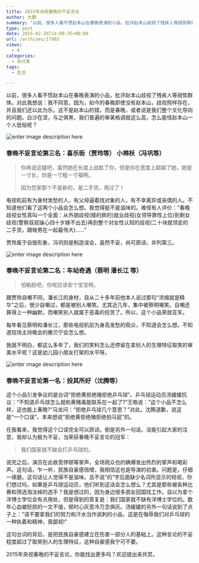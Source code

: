 ```yaml
---
title: 2015年央视春晚的不妥言论
author: 大鹏
summary: "以前，很多人看不惯赵本山在春晚表演的小品，批评赵本山歧视了残疾人等弱势群体。对此我想说：我不同意。因为，如今的春晚即使没有赵本山，歧视照样存在，并且我们还以此为乐。这不是赵本山的错，而是春晚，或者说是我们整个文化导向的问题。白沙在涅，与之俱黑，我们普遍的审美格调就这么高，怎么能怪赵本山一个人低俗呢？"
type: post
date: 2015-02-26T14:09:35+00:00
url: /archives/17903
views:
  - 4
categories:
  - 未分类
tags:
  - 生活

---
```

以前，很多人看不惯赵本山在春晚表演的小品，批评赵本山歧视了残疾人等弱势群体。对此我想说：我不同意。因为，如今的春晚即使没有赵本山，歧视照样存在，并且我们还以此为乐。这不是赵本山的错，而是春晚，或者说是我们整个文化导向的问题。白沙在涅，与之俱黑，我们普遍的审美格调就这么高，怎么能怪赵本山一个人低俗呢？

![enter image description here][1]

### 春晚不妥言论第三名：喜乐街（贾玲等） 小棉袄（冯巩等）

> 你再说这腿吧，虽然她在长度上战胜了你，但是你在宽度上超越了她，她是一寸长，你是一寸粗一寸福啊。
> 
> 因为您家那个不是新的，是二手货，用过了！

电视机前有为身材发愁的人，有父母逼着找对象的人，有不幸离异或丧偶的人。不知道他们看了这两个小品会怎么想。我觉得挺不是滋味的。难怪有人评价：“春晚歧视女性真叫一个全面：从外貌歧视(矮的胖的)就业歧视(女领导靠性上位)到剩女歧视(警察叔叔操心四十岁嫁不出去)再到整个对女性认知的歧视(二十块就领走的二手货，跟矬男在一起最伟大)……”

贾玲属于自毁形象，冯巩则是制造误会，虽然不妥，尚可原谅。并列第三。

![enter image description here][2]

### 春晚不妥言论第二名：车站奇遇（蔡明 潘长江 等）

> 怕勒脸吧，你呢应该安个宝宝椅。

跟贾玲自嘲不同，潘长江的身材，自从二十多年前他本人说过那句“浓缩就是精华”之后，很少自嘲过，都是被别人嘲笑。尤其近几年，集中被蔡明嘲笑。自嘲还算得上一种幽默，而嘲笑别人就属于恶毒的挖苦了。所以，这个小品荣居亚军。

每年看见蔡明和潘长江，那些电视机前为身高发愁的观众，不知道会怎么想。不知道现场主持晚会的撒贝宁会怎么想。

我就不明白，都这么多年了，我们的笑料怎么还停留在拿别人的生理特征取笑的审美水平呢？这是幼儿园小朋友打架的水平呀。

![enter image description here][3]

### 春晚不妥言论第一名：投其所好（沈腾等）

这个小品引发争议的是台词“拒绝黄拒绝赌拒绝乒乓球”。乒乓球运动员汤媛媛抗议：“不知道乒乓球怎么就和黄赌毒能联系在一起了?”王皓说：“这个小品不怎么样，这也能上春晚?”马龙问：“拒绝乒乓球几个意思？”对此，沈腾道歉，说这是“一个口误”，本来想说“拒绝黄拒绝赌拒绝拍马屁”的。

在我看来，我觉得这个口误完全可以原谅。倒是另外一句话，没能引起大家的注意，我却认为极为不妥，当荣获春晚不妥言论的冠军：

> 我们国家就不缺会打乒乓球的。

说完之后，演员在此故意停顿等掌声，全场观众也的确爆发出热烈的掌声和喝彩声。这句话，乍一听，民族自豪感倍增，我相信这也是导演的初衷。问题是，仔细一琢磨，这句话让人觉得不是滋味。且不说“的”字后面缺少名词所显示的轻视，你们想过吗，如果是乒乓球运动员，他们听到这话会怎么想么？尤其是那些被各种比赛和筛选淘汰掉的选手？我是想过的，因为身边很多朋友回国找工作，自以为拿个洋博士学位会有点用处，但是得到的答复是：我们国家就不缺有洋博士学位的。数年心血被贬损的一文不值，顿时心灰意冷万念俱灰。汤媛媛的另外一句话说到了点子上：“请不要拿我们的努力和汗水当作讽刺的小品，这是在侮辱我们对乒乓球的一种执着和精神，我鄙视!”

这句台词的背后，是把民族自豪感建立在伤害一部分人的基础上。这种言论的不妥程度超过了取笑别人的生理特征，这种自豪感我宁可不要。

2015年央视春晚的不妥言论，你能找出更多吗？欢迎提出来共赏。

 [1]: http://img3.cache.netease.com/photo/0003/2015-02-18/AIP1ICFG608E0003.jpg
 [2]: http://y1.ifengimg.com/a/2015_08/79449e111e605fc.jpg
 [3]: http://p0.qhimg.com/t01385f200d11a218a4.jpg
